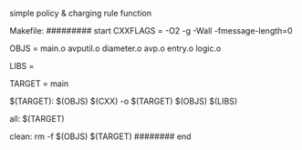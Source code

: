 simple policy & charging rule function

Makefile:
######### start
CXXFLAGS =	-O2 -g -Wall -fmessage-length=0

OBJS =		main.o avputil.o diameter.o avp.o entry.o logic.o

LIBS =

TARGET =	main

$(TARGET):	$(OBJS)
	$(CXX) -o $(TARGET) $(OBJS) $(LIBS)

all:	$(TARGET)

clean:
	rm -f $(OBJS) $(TARGET)
########  end

